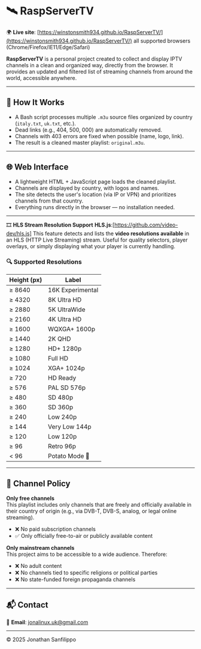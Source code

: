 # 🛰️ RaspServerTV

🌍 **Live site**: [https://winstonsmith934.github.io/RaspServerTV/](https://winstonsmith934.github.io/RaspServerTV/)
all supported browsers (Chrome/Firefox/IE11/Edge/Safari)

**RaspServerTV** is a personal project created to collect and display IPTV channels in a clean and organized way, directly from the browser. It provides an updated and filtered list of streaming channels from around the world, accessible anywhere.

---

## 🔧 How It Works

- A Bash script processes multiple `.m3u` source files organized by country (`italy.txt`, `uk.txt`, etc.).
- Dead links (e.g., 404, 500, 000) are automatically removed.
- Channels with 403 errors are fixed when possible (name, logo, link).
- The result is a cleaned master playlist: `original.m3u`.

---

## 🌐 Web Interface

- A lightweight HTML + JavaScript page loads the cleaned playlist.
- Channels are displayed by country, with logos and names.
- The site detects the user's location (via IP or VPN) and prioritizes channels from that country.
- Everything runs directly in the browser — no installation needed.

---
🎞️ **HLS Stream Resolution Support**
**HLS.js**:[https://github.com/video-dev/hls.js]
This feature detects and lists the **video resolutions available** in an HLS (HTTP Live Streaming) stream. Useful for quality selectors, player overlays, or simply displaying what your player is currently handling.

### 🔍 Supported Resolutions

| Height (px) | Label                |
|-------------|----------------------|
| ≥ 8640      | 16K Experimental     |
| ≥ 4320      | 8K Ultra HD          |
| ≥ 2880      | 5K UltraWide         |
| ≥ 2160      | 4K Ultra HD          |
| ≥ 1600      | WQXGA+ 1600p         |
| ≥ 1440      | 2K QHD               |
| ≥ 1280      | HD+ 1280p            |
| ≥ 1080      | Full HD              |
| ≥ 1024      | XGA+ 1024p           |
| ≥ 720       | HD Ready             |
| ≥ 576       | PAL SD 576p          |
| ≥ 480       | SD 480p              |
| ≥ 360       | SD 360p              |
| ≥ 240       | Low 240p             |
| ≥ 144       | Very Low 144p        |
| ≥ 120       | Low 120p             |
| ≥ 96        | Retro 96p            |
| < 96        | Potato Mode 🥔        |

---

## 📄 Channel Policy

**Only free channels**  
This playlist includes only channels that are freely and officially available in their country of origin (e.g., via DVB-T, DVB-S, analog, or legal online streaming).  

- ❌ No paid subscription channels  
- ✅ Only officially free-to-air or publicly available content

**Only mainstream channels**  
This project aims to be accessible to a wide audience. Therefore:

- ❌ No adult content  
- ❌ No channels tied to specific religions or political parties  
- ❌ No state-funded foreign propaganda channels

---

## 📬 Contact

📧 **Email**: jonalinux.uk@gmail.com

---

© 2025 Jonathan Sanfilippo
